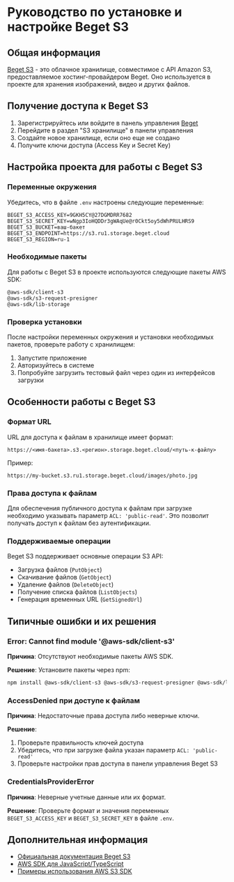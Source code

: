 # Руководство по установке и настройке Beget S3

## Общая информация

[Beget S3](https://beget.com/ru/s3-storage) - это облачное хранилище, совместимое с API Amazon S3, предоставляемое хостинг-провайдером Beget. Оно используется в проекте для хранения изображений, видео и других файлов.

## Получение доступа к Beget S3

1. Зарегистрируйтесь или войдите в панель управления [Beget](https://beget.com/ru)
2. Перейдите в раздел "S3 хранилище" в панели управления
3. Создайте новое хранилище, если оно еще не создано
4. Получите ключи доступа (Access Key и Secret Key)

## Настройка проекта для работы с Beget S3

### Переменные окружения

Убедитесь, что в файле `.env` настроены следующие переменные:

```
BEGET_S3_ACCESS_KEY=9GKH5CY@27DGMDRR7682
BEGET_S3_SECRET_KEY=wNgp3IoHQDDr3gWAqUe@r0Ckt5oy5dWhPRULHRS9
BEGET_S3_BUCKET=ваш-бакет
BEGET_S3_ENDPOINT=https://s3.ru1.storage.beget.cloud
BEGET_S3_REGION=ru-1
```

### Необходимые пакеты

Для работы с Beget S3 в проекте используются следующие пакеты AWS SDK:

```
@aws-sdk/client-s3
@aws-sdk/s3-request-presigner
@aws-sdk/lib-storage
```

### Проверка установки

После настройки переменных окружения и установки необходимых пакетов, проверьте работу с хранилищем:

1. Запустите приложение
2. Авторизуйтесь в системе
3. Попробуйте загрузить тестовый файл через один из интерфейсов загрузки

## Особенности работы с Beget S3

### Формат URL

URL для доступа к файлам в хранилище имеет формат:
```
https://<имя-бакета>.s3.<регион>.storage.beget.cloud/<путь-к-файлу>
```

Пример:
```
https://my-bucket.s3.ru1.storage.beget.cloud/images/photo.jpg
```

### Права доступа к файлам

Для обеспечения публичного доступа к файлам при загрузке необходимо указывать параметр `ACL: 'public-read'`. Это позволит получать доступ к файлам без аутентификации.

### Поддерживаемые операции

Beget S3 поддерживает основные операции S3 API:
- Загрузка файлов (`PutObject`)
- Скачивание файлов (`GetObject`)
- Удаление файлов (`DeleteObject`)
- Получение списка файлов (`ListObjects`)
- Генерация временных URL (`GetSignedUrl`)

## Типичные ошибки и их решения

### Error: Cannot find module '@aws-sdk/client-s3'

**Причина**: Отсутствуют необходимые пакеты AWS SDK.

**Решение**: Установите пакеты через npm:
```bash
npm install @aws-sdk/client-s3 @aws-sdk/s3-request-presigner @aws-sdk/lib-storage --save
```

### AccessDenied при доступе к файлам

**Причина**: Недостаточные права доступа либо неверные ключи.

**Решение**:
1. Проверьте правильность ключей доступа
2. Убедитесь, что при загрузке файла указан параметр `ACL: 'public-read'`
3. Проверьте настройки прав доступа в панели управления Beget S3

### CredentialsProviderError

**Причина**: Неверные учетные данные или их формат.

**Решение**: Проверьте формат и значения переменных `BEGET_S3_ACCESS_KEY` и `BEGET_S3_SECRET_KEY` в файле `.env`.

## Дополнительная информация

- [Официальная документация Beget S3](https://beget.com/ru/kb/s3-storage)
- [AWS SDK для JavaScript/TypeScript](https://docs.aws.amazon.com/AWSJavaScriptSDK/v3/latest/)
- [Примеры использования AWS S3 SDK](https://docs.aws.amazon.com/sdk-for-javascript/v3/developer-guide/s3-examples.html)